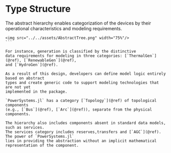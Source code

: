 # Type Structure

The abstract hierarchy enables categorization of the devices by their operational
characteristics and modeling requirements.

```@raw html
<img src="../../assets/AbstractTree.png" width="75%"/>
``` ⠀

For instance, generation is classified by the distinctive
data requirements for modeling in three categories: [`ThermalGen`](@ref), [`RenewableGen`](@ref),
and [`HydroGen`](@ref).

As a result of this design, developers can define model logic entirely based on abstract
types and create generic code to support modeling technologies that are not yet
implemented in the package.

`PowerSystems.jl` has a category [`Topology`](@ref) of topological components
(e.g., [`Bus`](@ref), [`Arc`](@ref)), separate from the physical components.

The hierarchy also includes components absent in standard data models, such as services.
The services category includes reserves,transfers and [`AGC`](@ref). The power of `PowerSystems.jl`
lies in providing the abstraction without an implicit mathematical representation of the component.

